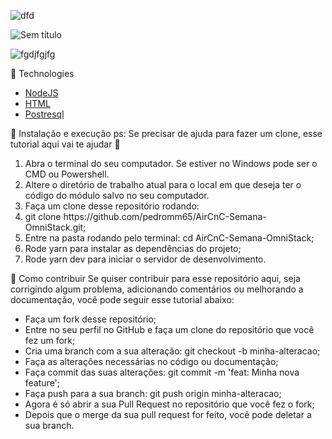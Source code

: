 ![dfd](https://user-images.githubusercontent.com/39133506/76135272-224f9d00-6004-11ea-8f70-aa587c4defdb.png)

![Sem título](https://user-images.githubusercontent.com/39133506/76135256-ee747780-6003-11ea-88b7-def9c62985c1.png)

![fgdjfgjfg](https://user-images.githubusercontent.com/39133506/76135255-eb798700-6003-11ea-9d9d-228f4e91ca4e.png)

🚀 Technologies
<ul>
    <li><a href="https://nodejs.org" rel="nofollow">NodeJS</a></li>
    <li><a href="https://www.w3schools.com/html/html_intro.asp" rel="nofollow">HTML</a></li>
    <li><a href="https://www.postgresql.org/" rel="nofollow">Postresql</a></li>
</ul>




🚀 Instalação e execução
ps: Se precisar de ajuda para fazer um clone, esse tutorial aqui vai te ajudar 💖
<ol>
<li>Abra o terminal do seu computador. Se estiver no Windows pode ser o CMD ou Powershell.</li>
<li>Altere o diretório de trabalho atual para o local em que deseja ter o código do módulo salvo no seu computador.</li>
<li>Faça um clone desse repositório rodando:</li>
<li>git clone https://github.com/pedromm65/AirCnC-Semana-OmniStack.git;</li>
<li>Entre na pasta rodando pelo terminal: cd AirCnC-Semana-OmniStack;</li>
<li>Rode yarn para instalar as dependências do projeto;</li>
<li>Rode yarn dev para iniciar o servidor de desenvolvimento.</li>
</ol>

🤔 Como contribuir
Se quiser contribuir para esse repositório aqui, seja corrigindo algum problema, adicionando comentários ou melhorando a documentação, você pode seguir esse tutorial abaixo:

<ul>
<li>Faça um fork desse repositório;</li>
<li>Entre no seu perfil no GitHub e faça um clone do repositório que você fez um fork;</li>
<li>Cria uma branch com a sua alteração: git checkout -b minha-alteracao;</li>
<li>Faça as alterações necessárias no código ou documentação;</li>
<li>Faça commit das suas alterações: git commit -m 'feat: Minha nova feature';</li>
<li>Faça push para a sua branch: git push origin minha-alteracao;</li>
<li>Agora é só abrir a sua Pull Request no repositório que você fez o fork;</li>
<li>Depois que o merge da sua pull request for feito, você pode deletar a sua branch.</li>
</ul>
